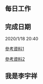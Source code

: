 ## 每日工作

## 完成日期

2020/1/18 20:40

[參考資料1](https://phodal.github.io/awesome-iot/)

[參考資料2](https://gist.github.com/billy3321/1001749662c370887c63bb30f26c9e6e)

## 我是李宇祥
